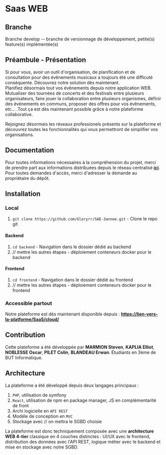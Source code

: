 # Saas WEB

## Branche

Branche develop -- branche de versionnage de développement, petite(s) feature(s) implémentée(s)

## Préambule - Présentation

Si pour vous, avoir un outil d'organisation, de planification et de consultation pour des évênements musicaux a toujours été une difficuté conséquente. Découvrez notre solution dès maintenant.  
Planifiez désormais tout vos évênements depuis notre application WEB. Mutualiser des tournées de concerts et des festivals entre plusieurs organisateurs, faire jouer la collaboration entre plusieurs organismes, définir des événements en communs, proposer des offres pour vos évênements, etc... .Tout ça est dès maintenant possible grâce à notre plateforme collaborative.

Rejoignez désormais les réseaux professionels présents sur la plateforme et découvrez toutes les fonctionnalités qui vous permettront de simplifier vos organisations.

## Documentation

Pour toutes informations nécessaires à la compréhension du projet, merci de prendre part aux informations distribuées depuis le réseau centralisé **[ici](https://drive.google.com/drive/u/0/folders/1-W8owdcPgCQNZoVTqhNMLNMSHPmEiNQm)**.  
Pour toutes demandes d'accès, merci d'adresser la demande au propriétaire du dépôt.

## Installation

### Local

1. `git clone https://github.com/Gloryrr/SAE-3annee.git` - Clone le repo git

#### Backend

1. `cd backend` - Navigation dans le dossier dédié au backend
2. // mettre les autres étapes - déploiement conteneurs docker pour le backend

#### Frontend

1. `cd frontend` - Navigation dans le dossier dédié au frontend
2. // mettre les autres étapes - déploiement conteneurs docker pour le frontend

### Accessible partout

Notre plateforme est dès maintenant disponible depuis : **<https://lien-vers-la-platforme/SaaS/cloud/>**

## Contribution

Cette plateforme a été développée par **MARMION Steven**, **KAPLIA Elliot**, **NOBLESSE Oscar**, **PILET Colin**, **BLANDEAU Erwan**. Étudiants en 3ème de BUT Informatique.  

## Architecture

La plateforme a été développé depuis deux langages principaux :

1. `PHP`, utilisation de symfony
2. `React`, utilisation de npm en package manager, JS en complémentarité de front
3. Archi logicielle en `API REST`
4. Modèle de conception en `MVC`
5. Stockage avec // on mettra le SGBD choisie  

La plateforme est donc techniquement composée avec une **architecture WEB 4-tier** classique en 4 couches distinctes : UI/UX avec le frontend, distribution des données avec l'API REST, logique métier avec le backend et mise en stockage avec notre SGBD.